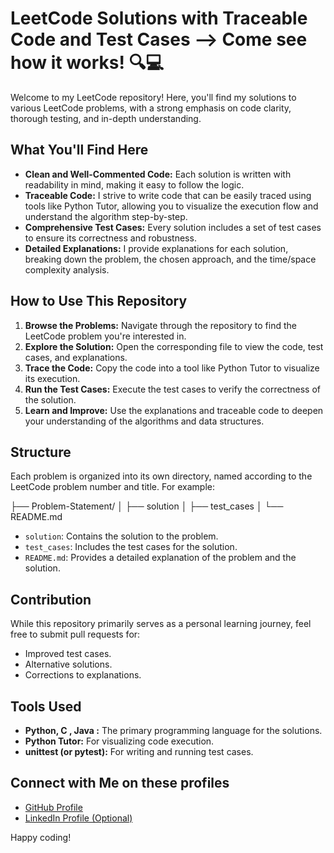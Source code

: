 # LeetCode Solutions with Traceable Code and Test Cases --> Come see how it works! 🔍💻

Welcome to my LeetCode repository! Here, you'll find my solutions to various LeetCode problems, with a strong emphasis on code clarity, thorough testing, and in-depth understanding.

## What You'll Find Here

* **Clean and Well-Commented Code:** Each solution is written with readability in mind, making it easy to follow the logic.
* **Traceable Code:** I strive to write code that can be easily traced using tools like Python Tutor, allowing you to visualize the execution flow and understand the algorithm step-by-step.
* **Comprehensive Test Cases:** Every solution includes a set of test cases to ensure its correctness and robustness.
* **Detailed Explanations:** I provide explanations for each solution, breaking down the problem, the chosen approach, and the time/space complexity analysis.

## How to Use This Repository

1.  **Browse the Problems:** Navigate through the repository to find the LeetCode problem you're interested in.
2.  **Explore the Solution:** Open the corresponding file to view the code, test cases, and explanations.
3.  **Trace the Code:** Copy the code into a tool like Python Tutor to visualize its execution.
4.  **Run the Test Cases:** Execute the test cases to verify the correctness of the solution.
5.  **Learn and Improve:** Use the explanations and traceable code to deepen your understanding of the algorithms and data structures.

## Structure

Each problem is organized into its own directory, named according to the LeetCode problem number and title. For example:


├── Problem-Statement/
│   ├── solution
│   ├── test_cases
│   └── README.md

* `solution`: Contains the solution to the problem.
* `test_cases`: Includes the test cases for the solution.
* `README.md`: Provides a detailed explanation of the problem and the solution.

## Contribution

While this repository primarily serves as a personal learning journey, feel free to submit pull requests for:

* Improved test cases.
* Alternative solutions.
* Corrections to explanations.

## Tools Used

* **Python, C , Java :** The primary programming language for the solutions.
* **Python Tutor:** For visualizing code execution.
* **unittest (or pytest):** For writing and running test cases.

## Connect with Me on these profiles

* [GitHub Profile](https://github.com/Tanush-Jain)
* [LinkedIn Profile (Optional)](https://www.linkedin.com/in/tanush-jain-17601321a)

Happy coding!

